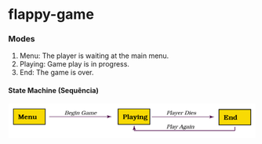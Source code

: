 # flappy-game

### Modes
1. Menu: The player is waiting at the main menu.
2. Playing: Game play is in progress.
3. End: The game is over.


#### State Machine (Sequência)
![State Transition](./public/StateTransition.png)